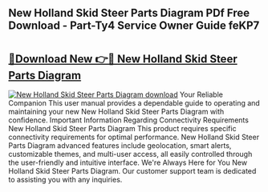 ## New Holland Skid Steer Parts Diagram PDf Free Download - Part-Ty4 Service Owner Guide feKP7

# <h2><a href="http://dfo19k.blite.top/?on=New+Holland+Skid+Steer+Parts+Diagram">🔗Download New 👉🔴 New Holland Skid Steer Parts Diagram</a></h2>

[![New Holland Skid Steer Parts Diagram download](https://i.imgur.com/lujVjoI.png)](http://dfo19k.blite.top/?on=New+Holland+Skid+Steer+Parts+Diagram)
Your Reliable Companion This user manual provides a dependable guide to operating and maintaining your new New Holland Skid Steer Parts Diagram with confidence. Important Information Regarding Connectivity Requirements New Holland Skid Steer Parts Diagram This product requires specific connectivity requirements for optimal performance. New Holland Skid Steer Parts Diagram advanced features include geolocation, smart alerts, customizable themes, and multi-user access, all easily controlled through the user-friendly and intuitive interface. We're Always Here for You New Holland Skid Steer Parts Diagram. Our customer support team is dedicated to assisting you with any inquiries.
